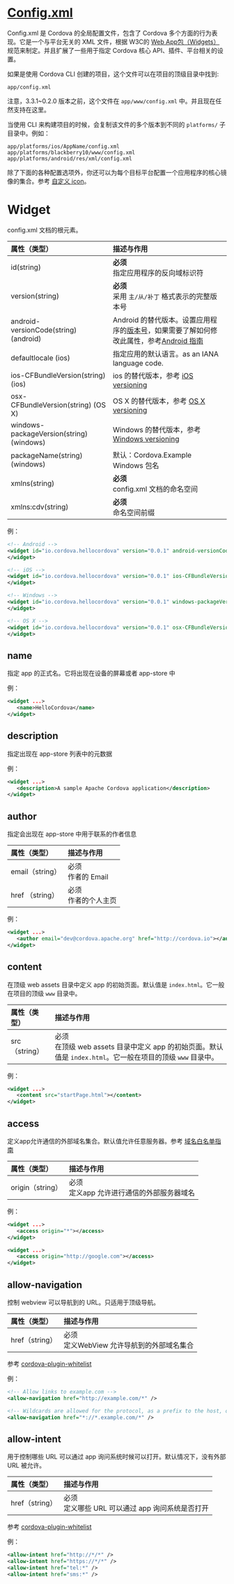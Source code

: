 # [Config.xml](http://cordova.apache.org/docs/en/latest/config_ref/index.html)


Config.xml 是 Cordova 的全局配置文件，包含了 Cordova 多个方面的行为表现。它是一个与平台无关的 XML 文件，根据 W3C的 [Web App包（Widgets）](http://www.w3.org/TR/widgets/) 规范来制定。并且扩展了一些用于指定 Cordova 核心 API、插件、平台相关的设置。

如果是使用 Cordova CLI 创建的项目，这个文件可以在项目的顶级目录中找到:

`app/config.xml`

注意，3.3.1~0.2.0 版本之前，这个文件在 `app/www/config.xml` 中。并且现在任然支持在这里。

当使用 CLI 来构建项目的时候，会复制该文件的多个版本到不同的 `platforms/` 子目录中。例如：

```
app/platforms/ios/AppName/config.xml
app/platforms/blackberry10/www/config.xml
app/platforms/android/res/xml/config.xml
```

除了下面的各种配置选项外，你还可以为每个目标平台配置一个应用程序的核心镜像的集合。参考 [自定义 icon](http://cordova.apache.org/docs/en/latest/config_ref/images.html)。

# Widget

config.xml 文档的根元素。

| 属性（类型） | 描述与作用     |
| :------------- | :------------- |
| id(string)       | **必须** <br> 指定应用程序的反向域标识符     |
| version(string) | **必须** <br> 采用 `主/从/补丁` 格式表示的完整版本号 |
| android-versionCode(string) (android) | Android 的替代版本。设置应用程序的[版本号](http://developer.android.com/tools/publishing/versioning.html)，如果需要了解如何修改此属性，参考[Android 指南](http://cordova.apache.org/docs/en/latest/guide/platforms/android/index.html#setting-the-version-code) |
| defaultlocale (ios) | 指定应用的默认语言。as an IANA language code. |
| ios-CFBundleVersion(string) (ios) | ios 的替代版本，参考 [iOS versioning](https://developer.apple.com/library/ios/documentation/General/Reference/InfoPlistKeyReference/Articles/CoreFoundationKeys.html#//apple_ref/doc/uid/20001431-102364) |
| osx-CFBundleVersion(string) (OS X) | OS X 的替代版本，参考 [OS X versioning](https://developer.apple.com/library/prerelease/mac/documentation/General/Reference/InfoPlistKeyReference/Articles/CoreFoundationKeys.html#//apple_ref/doc/uid/20001431-102364) |
| windows-packageVersion(string) (windows) | Windows 的替代版本，参考 [Windows versioning](https://msdn.microsoft.com/en-us/library/windows/apps/br211441.aspx) |
| packageName(string) (windows) | 默认：Cordova.Example <br>  Windows 包名|
| xmlns(string) | **必须** <br> config.xml 文档的命名空间 |
| xmlns:cdv(string) | **必须** <br> 命名空间前缀  |

例：

```xml
<!-- Android -->
<widget id="io.cordova.hellocordova" version="0.0.1" android-versionCode="13" xmlns="http://www.w3.org/ns/widgets" xmlns:cdv="http://cordova.apache.org/ns/1.0">
</widget>

<!-- iOS -->
<widget id="io.cordova.hellocordova" version="0.0.1" ios-CFBundleVersion="0.1.3" xmlns="http://www.w3.org/ns/widgets" xmlns:cdv="http://cordova.apache.org/ns/1.0">
</widget>

<!-- Windows -->
<widget id="io.cordova.hellocordova" version="0.0.1" windows-packageVersion="0.1.3" xmlns="http://www.w3.org/ns/widgets" xmlns:cdv="http://cordova.apache.org/ns/1.0">
</widget>

<!-- OS X -->
<widget id="io.cordova.hellocordova" version="0.0.1" osx-CFBundleVersion="0.1.3" xmlns="http://www.w3.org/ns/widgets" xmlns:cdv="http://cordova.apache.org/ns/1.0">
</widget>
```

## name

指定 app 的正式名。它将出现在设备的屏幕或者 app-store 中

例：

``` xml
<widget ...>
   <name>HelloCordova</name>
</widget>
```

## description

指定出现在 app-store 列表中的元数据

例：
``` xml
<widget ...>
   <description>A sample Apache Cordova application</description>
</widget>
```

## author

指定会出现在 app-store 中用于联系的作者信息

| 属性（类型） | 描述与作用 |
| :------------- | :------------- |
| email（string） | 必须 <br> 作者的 Email |
| href （string） | 必须 <br> 作者的个人主页 |

例：

```xml
<widget ...>
   <author email="dev@cordova.apache.org" href="http://cordova.io"></author>
</widget>
```

## content

在顶级 web assets 目录中定义 app 的初始页面。默认值是 `index.html`。它一般在项目的顶级 `www` 目录中。

| 属性（类型） | 描述与作用 |
| :------------- | :------------- |
| src（string） | 必须 <br> 在顶级 web assets 目录中定义 app 的初始页面。默认值是 `index.html`。它一般在项目的顶级 `www` 目录中。 |

例：

```xml
<widget ...>
   <content src="startPage.html"></content>
</widget>
```

## access

定义app允许通信的外部域名集合。默认值允许任意服务器。参考 [域名白名单指南](http://cordova.apache.org/docs/en/latest/guide/appdev/whitelist/index.html)

| 属性（类型） | 描述与作用 |
| :------------- | :------------- |
| origin（string）    | 必须 <br> 定义app 允许进行通信的外部服务器域名 |

例：

```xml
<widget ...>
   <access origin="*"></access>
</widget>

<widget ...>
   <access origin="http://google.com"></access>
</widget>
```

## allow-navigation

控制 webview 可以导航到的 URL。只适用于顶级导航。

| 属性（类型） | 描述与作用 |
| :------------- | :------------- |
| href（string） | 必须 <br> 定义WebView 允许导航到的外部域名集合 |

参考 [cordova-plugin-whitelist](http://cordova.apache.org/docs/en/latest/reference/cordova-plugin-whitelist/index.html#navigation-whitelist)

例：

```xml
<!-- Allow links to example.com -->
<allow-navigation href="http://example.com/*" />

<!-- Wildcards are allowed for the protocol, as a prefix to the host, or as a suffix to the path -->
<allow-navigation href="*://*.example.com/*" />
```

## allow-intent

用于控制哪些 URL 可以通过 app 询问系统时候可以打开。默认情况下，没有外部 URL 被允许。

| 属性（类型） | 描述与作用 |
| :------------- | :------------- |
| href（string）       | 必须 <br> 定义哪些 URL 可以通过 app 询问系统是否打开 |

参考 [cordova-plugin-whitelist](http://cordova.apache.org/docs/en/latest/reference/cordova-plugin-whitelist/index.html#intent-whitelist)

例：

```xml
<allow-intent href="http://*/*" />
<allow-intent href="https://*/*" />
<allow-intent href="tel:*" />
<allow-intent href="sms:*" />
```
